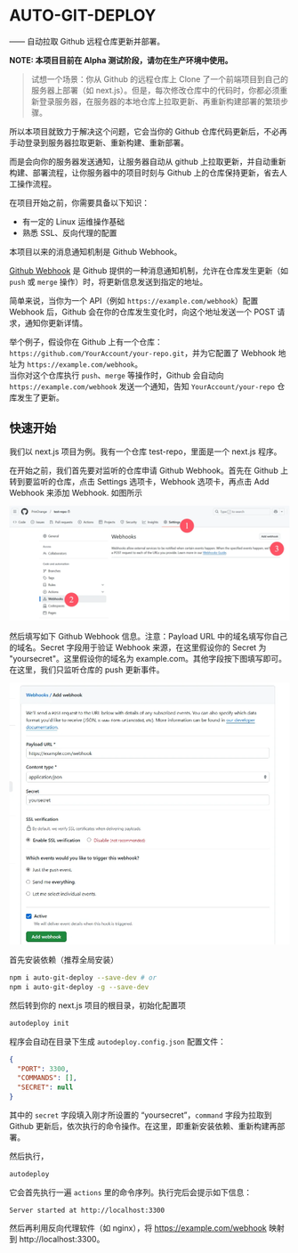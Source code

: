 # AUTO-GIT-DEPLOY

—— 自动拉取 Github 远程仓库更新并部署。

**NOTE: 本项目目前在 Alpha 测试阶段，请勿在生产环境中使用。**

> 试想一个场景：你从 Github 的远程仓库上 Clone 了一个前端项目到自己的服务器上部署（如 next.js）。但是，每次修改仓库中的代码时，你都必须重新登录服务器，在服务器的本地仓库上拉取更新、再重新构建部署的繁琐步骤。

所以本项目就致力于解决这个问题，它会当你的 Github 仓库代码更新后，不必再手动登录到服务器拉取更新、重新构建、重新部署。

而是会向你的服务器发送通知，让服务器自动从 github 上拉取更新，并自动重新构建、部署流程，让你服务器中的项目时刻与 Github 上的仓库保持更新，省去人工操作流程。

在项目开始之前，你需要具备以下知识：

+ 有一定的 Linux 运维操作基础
+ 熟悉 SSL、反向代理的配置

本项目以来的消息通知机制是 Github Webhook。

[Github Webhook](https://docs.github.com/en/webhooks/about-webhooks) 是 Github 提供的一种消息通知机制，允许在仓库发生更新（如 `push` 或 `merge` 操作）时，将更新信息发送到指定的地址。

简单来说，当你为一个 API（例如 `https://example.com/webhook`）配置 Webhook 后，Github 会在你的仓库发生变化时，向这个地址发送一个 POST 请求，通知你更新详情。

举个例子，假设你在 Github 上有一个仓库：`https://github.com/YourAccount/your-repo.git`，并为它配置了 Webhook 地址为 `https://example.com/webhook`。  
当你对这个仓库执行 `push`、`merge` 等操作时，Github 会自动向 `https://example.com/webhook` 发送一个通知，告知 `YourAccount/your-repo` 仓库发生了更新。

## 快速开始

我们以 next.js 项目为例。我有一个仓库 test-repo，里面是一个 next.js 程序。

在开始之前，我们首先要对监听的仓库申请 Github Webhook。首先在 Github 上转到要监听的仓库，点击 Settings 选项卡，Webhook 选项卡，再点击 Add Webhook 来添加 Webhook. 如图所示

![](https://raw.githubusercontent.com/codemetic/pictures-host/main/images1735402197185.webp)

然后填写如下 Github Webhook 信息。注意：Payload URL 中的域名填写你自己的域名。Secret 字段用于验证 Webhook 来源，在这里假设你的 Secret 为 "yoursecret"。这里假设你的域名为 example.com。其他字段按下图填写即可。在这里，我们只监听仓库的 push 更新事件。

![](https://raw.githubusercontent.com/codemetic/pictures-host/main/images20241229001440.webp)

首先安装依赖（推荐全局安装）

```bash
npm i auto-git-deploy --save-dev # or
npm i auto-git-deploy -g --save-dev
```

然后转到你的 next.js 项目的根目录，初始化配置项

```bash
autodeploy init
```

程序会自动在目录下生成 `autodeploy.config.json` 配置文件：

```json
{
  "PORT": 3300,
  "COMMANDS": [],
  "SECRET": null
}
```

其中的 `secret` 字段填入刚才所设置的 “yoursecret”，`command` 字段为拉取到 Github 更新后，依次执行的命令操作。在这里，即重新安装依赖、重新构建再部署。

然后执行，

```bash
autodeploy
```

它会首先执行一遍 `actions` 里的命令序列。执行完后会提示如下信息：

```plaintext
Server started at http://localhost:3300
```

然后再利用反向代理软件（如 nginx），将 https://example.com/webhook 映射到 http://localhost:3300。
